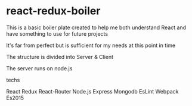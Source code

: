 # react-redux-boiler

This is a basic boiler plate created to help me both understand React
and have something to use for future projects

It's far from perfect but is sufficient for my needs at this point in time

The structure is divided into
Server & Client

The server runs on node.js

techs

React
Redux
React-Router
Node.js
Express
Mongodb
EsLint
Webpack
Es2015

